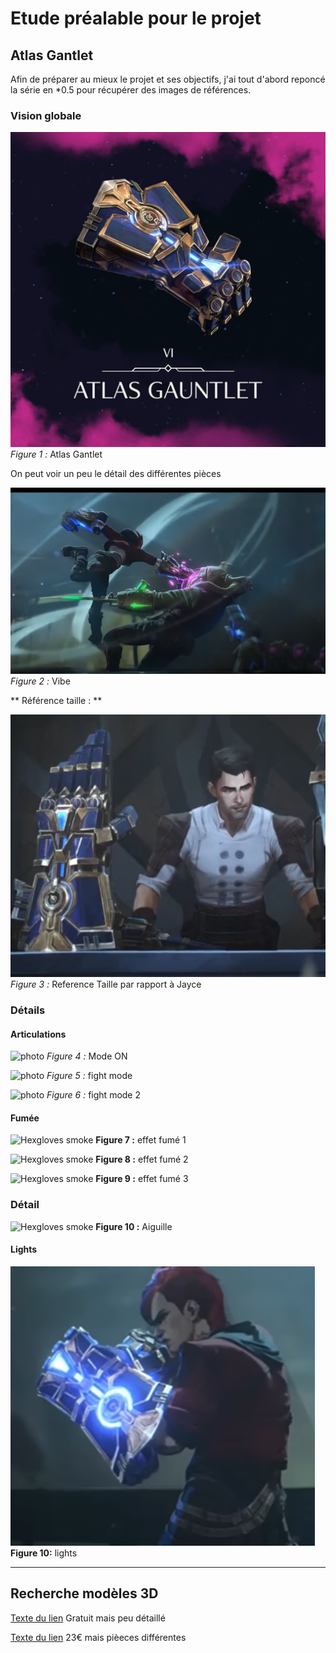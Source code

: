 # Etude préalable pour le projet

## Atlas Gantlet

Afin de préparer au mieux le projet et ses objectifs, j'ai tout d'abord reponcé la série en *0.5 pour récupérer des images de références.

### Vision globale

![Atlas Gantlet](../Preparation/photos/Atlas_gauntlet.jpg)
*Figure 1 :* Atlas Gantlet

On peut voir un peu le détail des différentes pièces

![Atlas Gantlet](../Preparation/photos/vibe.png)
*Figure 2 :* Vibe

** Référence taille : **

![photo](../Preparation/photos/hexgloves_size.png)
*Figure 3 :* Reference Taille par rapport à Jayce


### Détails

#### Articulations 

![photo](../Preparation/gifs/hexgloves-on.gif)
*Figure 4 :* Mode ON


![photo](../Preparation/gifs/hexgloves-fightmode.gif)
*Figure 5 :* fight mode 

![photo](../Preparation/gifs/hrxgloves-fightmode2.gif)
*Figure 6 :* fight mode 2



#### Fumée

![Hexgloves smoke](../Preparation/gifs/Hexgloves-smoke.gif)
**Figure 7 :** effet fumé 1

![Hexgloves smoke](../Preparation/gifs/Hexgloves-smoke2.gif)
**Figure 8 :** effet fumé 2

![Hexgloves smoke](../Preparation/gifs/Hexgloves-smoke3.gif)
**Figure 9 :** effet fumé 3

### Détail

![Hexgloves smoke](../Preparation/gifs/aiguille.gif)
**Figure 10 :** Aiguille

#### Lights

![Hexgloves smoke](ImagesVideos/Preparation/photos/Hexgloveslight.png)
**Figure 10:** lights


---
## Recherche modèles 3D

[Texte du lien](https://sketchfab.com/3d-models/arcane-vi-gauntlet-fanart-7dc0ebd2584741f3a2eabc1929bdca8d)
Gratuit mais peu détaillé

[Texte du lien](https://www.etsy.com/fr/listing/1168945847/gantsgantelets-vis-atlas-arcane-fichiers)
23€ mais pièeces différentes 





